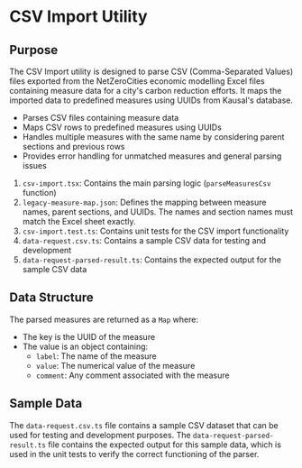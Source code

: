 # CSV Import Utility

## Purpose

The CSV Import utility is designed to parse CSV (Comma-Separated Values) files exported from the NetZeroCities economic modelling Excel files containing measure data for a city's carbon reduction efforts. It maps the imported data to predefined measures using UUIDs from Kausal's database.

- Parses CSV files containing measure data
- Maps CSV rows to predefined measures using UUIDs
- Handles multiple measures with the same name by considering parent sections and previous rows
- Provides error handling for unmatched measures and general parsing issues

1. `csv-import.tsx`: Contains the main parsing logic (`parseMeasuresCsv` function)
2. `legacy-measure-map.json`: Defines the mapping between measure names, parent sections, and UUIDs. The names and section names must match the Excel sheet exactly.
3. `csv-import.test.ts`: Contains unit tests for the CSV import functionality
4. `data-request.csv.ts`: Contains a sample CSV data for testing and development
5. `data-request-parsed-result.ts`: Contains the expected output for the sample CSV data

## Data Structure

The parsed measures are returned as a `Map` where:

- The key is the UUID of the measure
- The value is an object containing:
  - `label`: The name of the measure
  - `value`: The numerical value of the measure
  - `comment`: Any comment associated with the measure

## Sample Data

The `data-request.csv.ts` file contains a sample CSV dataset that can be used for testing and development purposes. The `data-request-parsed-result.ts` file contains the expected output for this sample data, which is used in the unit tests to verify the correct functioning of the parser.

